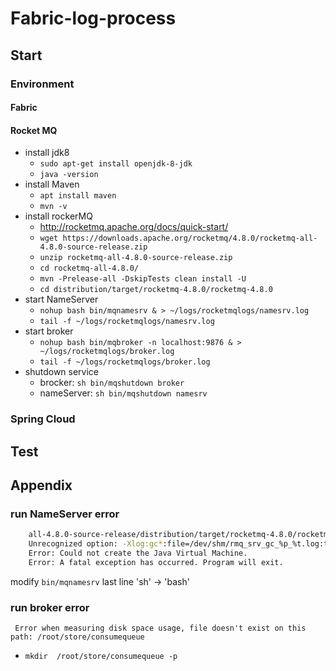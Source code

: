 # Fabric-log-process

## Start

### Environment

#### Fabric

#### Rocket MQ

- install jdk8
  - `sudo apt-get install openjdk-8-jdk`
  - `java -version`
- install Maven
  - `apt install maven`
  - `mvn -v`
- install rockerMQ
  - <http://rocketmq.apache.org/docs/quick-start/>
  - `wget https://downloads.apache.org/rocketmq/4.8.0/rocketmq-all-4.8.0-source-release.zip`
  - `unzip rocketmq-all-4.8.0-source-release.zip`
  - `cd rocketmq-all-4.8.0/`
  - `mvn -Prelease-all -DskipTests clean install -U`
  - `cd distribution/target/rocketmq-4.8.0/rocketmq-4.8.0`
- start NameServer
  - `nohup bash bin/mqnamesrv & > ~/logs/rocketmqlogs/namesrv.log`
  - `tail -f ~/logs/rocketmqlogs/namesrv.log`
- start broker
  - `nohup bash bin/mqbroker -n localhost:9876 & > ~/logs/rocketmqlogs/broker.log`
  - `tail -f ~/logs/rocketmqlogs/broker.log `
- shutdown service
  - brocker: `sh bin/mqshutdown broker`
  - nameServer: `sh bin/mqshutdown namesrv`

### Spring Cloud

## Test

## Appendix

### run NameServer error

```sh
    all-4.8.0-source-release/distribution/target/rocketmq-4.8.0/rocketmq-4.8.0/bin/runserver.sh: [[: not found
    Unrecognized option: -Xlog:gc*:file=/dev/shm/rmq_srv_gc_%p_%t.log:time,tags:filecount=5,filesize=30M
    Error: Could not create the Java Virtual Machine.
    Error: A fatal exception has occurred. Program will exit.
```

modify `bin/mqnamesrv` last line 'sh' -> 'bash'

### run broker error

` Error when measuring disk space usage, file doesn't exist on this path: /root/store/consumequeue`

- `mkdir  /root/store/consumequeue -p`